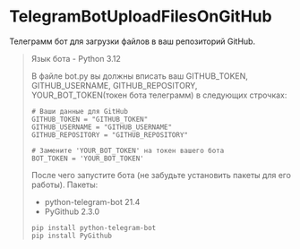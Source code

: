 # TelegramBotUploadFilesOnGitHub
Телеграмм бот для загрузки файлов в ваш репозиторий GitHub.

> Язык бота - Python 3.12
>
> В файле bot.py вы должны вписать ваш GITHUB_TOKEN, GITHUB_USERNAME, GITHUB_REPOSITORY, YOUR_BOT_TOKEN(токен бота телеграмм) в следующих строчках:
> ```
> # Ваши данные для GitHub
> GITHUB_TOKEN = "GITHUB_TOKEN"
> GITHUB_USERNAME = "GITHUB_USERNAME"
> GITHUB_REPOSITORY = "GITHUB_REPOSITORY"
> 
> # Замените 'YOUR_BOT_TOKEN' на токен вашего бота
> BOT_TOKEN = 'YOUR_BOT_TOKEN'
> ```
> После чего запустите бота (не забудьте установить пакеты для его работы).
> Пакеты:
> * python-telegram-bot 21.4
> * PyGithub 2.3.0
> ```
> pip install python-telegram-bot
> pip install PyGithub
> ```
